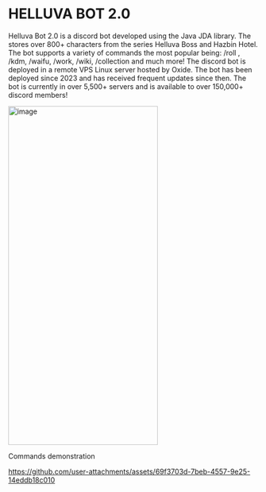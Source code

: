 # HELLUVA BOT 2.0 # 
Helluva Bot 2.0 is a discord bot developed using the Java JDA library. The stores over 800+ characters from the series Helluva Boss and Hazbin Hotel. 
The bot supports a variety of commands the most popular being: /roll , /kdm, /waifu, /work, /wiki, /collection and much more! The discord bot is deployed 
in a remote VPS Linux server hosted by Oxide. The bot has been deployed since 2023 and has received frequent updates since then. The bot is currently in
over 5,500+ servers and is available to over 150,000+ discord members! 

<img width="301" height="682" alt="image" src="https://github.com/user-attachments/assets/fa98d06d-4049-47c9-b5f0-2c31a4895fc0" />


Commands demonstration


https://github.com/user-attachments/assets/69f3703d-7beb-4557-9e25-14eddb18c010

